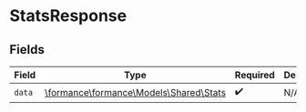 # StatsResponse


## Fields

| Field                                                                  | Type                                                                   | Required                                                               | Description                                                            |
| ---------------------------------------------------------------------- | ---------------------------------------------------------------------- | ---------------------------------------------------------------------- | ---------------------------------------------------------------------- |
| `data`                                                                 | [\formance\formance\Models\Shared\Stats](../../models/shared/Stats.md) | :heavy_check_mark:                                                     | N/A                                                                    |